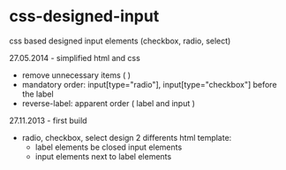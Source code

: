 css-designed-input
==================

css based designed input elements (checkbox, radio, select)

27.05.2014 - simplified html and css
  - remove unnecessary items ( <span class="check"></span> )
  - mandatory order: input[type="radio"], input[type="checkbox"] before the label
  - reverse-label: apparent order ( label and input )


27.11.2013 - first build
  - radio, checkbox, select design
  2 differents html template:
    - label elements be closed input elements
    - input elements next to label elements
